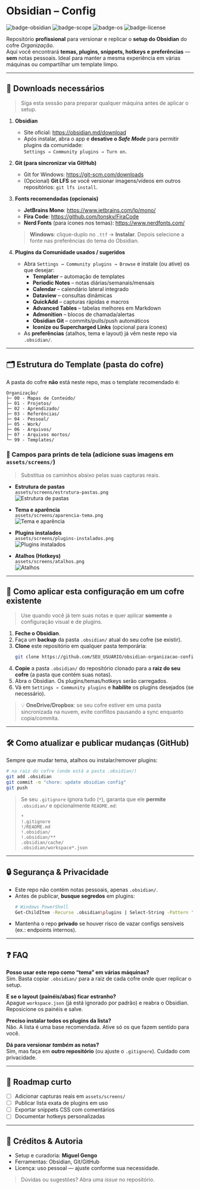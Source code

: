 # Obsidian – Config 

![badge-obsidian](https://img.shields.io/badge/Obsidian-Config-7c3aed?logo=obsidian&logoColor=white)
![badge-scope](https://img.shields.io/badge/Escopo-.obsidian%2F%20apenas-brightgreen)
![badge-os](https://img.shields.io/badge/SO-Windows%20%7C%20Linux%20%7C%20macOS-blue)
![badge-license](https://img.shields.io/badge/Uso-Pessoal-informational)

Repositório **profissional** para versionar e replicar o **setup do Obsidian** do cofre _Organização_.  
Aqui você encontrará **temas, plugins, snippets, hotkeys e preferências** — **sem** notas pessoais. Ideal para manter a mesma experiência em várias máquinas ou compartilhar um template limpo.

---

## 🔧 Downloads necessários

> Siga esta sessão para preparar qualquer máquina antes de aplicar o setup.

1. **Obsidian**
   - Site oficial: <https://obsidian.md/download>
   - Após instalar, abra o app e **desative o _Safe Mode_** para permitir plugins da comunidade:  
     `Settings → Community plugins → Turn on`.

2. **Git (para sincronizar via GitHub)**
   - Git for Windows: <https://git-scm.com/downloads>
   - (Opcional) **Git LFS** se você versionar imagens/vídeos em outros repositórios: `git lfs install`.

3. **Fonts recomendadas (opcionais)**
   - **JetBrains Mono**: <https://www.jetbrains.com/lp/mono/>  
   - **Fira Code**: <https://github.com/tonsky/FiraCode>  
   - **Nerd Fonts** (para ícones nos temas): <https://www.nerdfonts.com/>  
   > **Windows**: clique-duplo no `.ttf` → **Instalar**. Depois selecione a fonte nas preferências do tema do Obsidian.

4. **Plugins da Comunidade usados / sugeridos**
   - Abra `Settings → Community plugins → Browse` e instale (ou ative) os que desejar:
     - **Templater** – automação de templates
     - **Periodic Notes** – notas diárias/semanais/mensais
     - **Calendar** – calendário lateral integrado
     - **Dataview** – consultas dinâmicas
     - **QuickAdd** – capturas rápidas e macros
     - **Advanced Tables** – tabelas melhores em Markdown
     - **Admonition** – blocos de chamada/alertas
     - **Obsidian Git** – commits/pulls/push automáticos
     - **Iconize ou Supercharged Links** (opcional para ícones)
   - As **preferências** (atalhos, tema e layout) já vêm neste repo via `.obsidian/`.

---

## 🗂️ Estrutura do **Template** (pasta do cofre)

A pasta do cofre **não** está neste repo, mas o template recomendado é:

```
Organização/
├─ 00 - Mapas de Conteúdo/
├─ 01 - Projetos/
├─ 02 - Aprendizado/
├─ 03 - Referências/
├─ 04 - Pessoal/
├─ 05 - Work/
├─ 06 - Arquivos/
├─ 07 - Arquivos mortos/
└─ 99 - Templates/
```

### 📸 Campos para **prints de tela** (adicione suas imagens em `assets/screens/`)
> Substitua os caminhos abaixo pelas suas capturas reais.

- **Estrutura de pastas**  
  `assets/screens/estrutura-pastas.png`  
  ![Estrutura de pastas](assets/screens/estrutura-pastas.png)

- **Tema e aparência**  
  `assets/screens/aparencia-tema.png`  
  ![Tema e aparência](assets/screens/aparencia-tema.png)

- **Plugins instalados**  
  `assets/screens/plugins-instalados.png`  
  ![Plugins instalados](assets/screens/plugins-instalados.png)

- **Atalhos (Hotkeys)**  
  `assets/screens/atalhos.png`  
  ![Atalhos](assets/screens/atalhos.png)

---

## 🚀 Como **aplicar** esta configuração em um cofre existente

> Use quando você já tem suas notas e quer aplicar **somente** a configuração visual e de plugins.

1. **Feche o Obsidian**.
2. Faça um **backup** da pasta `.obsidian/` atual do seu cofre (se existir).
3. **Clone** este repositório em qualquer pasta temporária:
   ```bash
   git clone https://github.com/SEU_USUARIO/obsidian-organizacao-config.git
   ```
4. **Copie** a pasta `.obsidian/` do repositório clonado para a **raiz do seu cofre** (a pasta que contém suas notas).
5. Abra o Obsidian. Os plugins/temas/hotkeys serão carregados.
6. Vá em `Settings → Community plugins` e **habilite** os plugins desejados (se necessário).

> 💡 **OneDrive/Dropbox**: se seu cofre estiver em uma pasta sincronizada na nuvem, evite conflitos pausando a sync enquanto copia/commita.

---

## 🛠️ Como **atualizar e publicar** mudanças (GitHub)

Sempre que mudar tema, atalhos ou instalar/remover plugins:

```bash
# na raiz do cofre (onde está a pasta .obsidian/)
git add .obsidian
git commit -m "chore: update obsidian config"
git push
```

> Se seu `.gitignore` ignora tudo (`*`), garanta que ele **permite** `.obsidian/` e opcionalmente `README.md`:
>
> ```gitignore
> *
> !.gitignore
> !/README.md
> !.obsidian/
> !.obsidian/**
> .obsidian/cache/
> .obsidian/workspace*.json
> ```

---

## 🔒 Segurança & Privacidade

- Este repo não contém notas pessoais, apenas `.obsidian/`.
- Antes de publicar, **busque segredos** em plugins:
  ```bash
  # Windows PowerShell
  Get-ChildItem -Recurse .obsidian\plugins | Select-String -Pattern 'token|api_key|secret'
  ```
- Mantenha o repo **privado** se houver risco de vazar configs sensíveis (ex.: endpoints internos).

---

## ❓ FAQ

**Posso usar este repo como “tema” em várias máquinas?**  
Sim. Basta copiar `.obsidian/` para a raiz de cada cofre onde quer replicar o setup.

**E se o layout (painéis/abas) ficar estranho?**  
Apague `workspace.json` (já está ignorado por padrão) e reabra o Obsidian. Reposicione os painéis e salve.

**Preciso instalar todos os plugins da lista?**  
Não. A lista é uma base recomendada. Ative só os que fazem sentido para você.

**Dá para versionar _também_ as notas?**  
Sim, mas faça em **outro repositório** (ou ajuste o `.gitignore`). Cuidado com privacidade.

---

## 🧭 Roadmap curto
- [ ] Adicionar capturas reais em `assets/screens/`
- [ ] Publicar lista exata de plugins em uso
- [ ] Exportar snippets CSS com comentários
- [ ] Documentar hotkeys personalizadas

---

## 🤝 Créditos & Autoria

- Setup e curadoria: **Miguel Gengo**  
- Ferramentas: Obsidian, Git/GitHub  
- Licença: uso pessoal — ajuste conforme sua necessidade.

> Dúvidas ou sugestões? Abra uma _issue_ no repositório.
